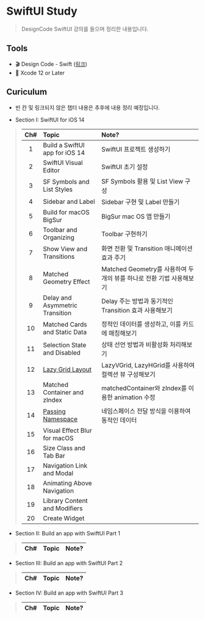 # SwiftUI Study
> DesignCode SwiftUI 강의를 들으며 정리한 내용입니다.

## Tools
- 🎬 Design Code - Swift ([링크](https://designcode.io/courses))
- 🔨 Xcode 12 or Later

## Curiculum
- 빈 칸 및 링크되지 않은 챕터 내용은 추후에 내용 정리 예정입니다.

- Section I: SwiftUI for iOS 14
> Ch#|Topic|Note?
> :---:|:---|:---|
> 1| Build a SwiftUI app for iOS 14 | SwiftUI 프로젝트 생성하기
> 2| SwiftUI Visual Editor | SwiftUI 초기 설정
> 3| SF Symbols and List Styles | SF Symbols 활용 및 List View 구성
> 4| Sidebar and Label | Sidebar 구현 및 Label 만들기
> 5| Build for macOS BigSur | BigSur mac OS 앱 만들기
> 6| Toolbar and Organizing | Toolbar 구현하기
> 7| Show View and Transitions | 화면 전환 및 Transition 애니메이션 효과 주기
> 8| Matched Geometry Effect | Matched Geometry를 사용하여 두개의 뷰를 하나로 전환 기법 사용해보기
> 9| Delay and Asymmetric Transition | Delay 주는 방법과 동기적인 Transition 효과 사용해보기
> 10| Matched Cards and Static Data | 정적인 데이터를 생성하고, 이를 카드에 매칭해보기
> 11| Selection State and Disabled | 상태 선언 방법과 비활성화 처리해보기
> 12| [Lazy Grid Layout](https://github.com/97chos/SwiftUI----/blob/main/Lectures/Section1_SwiftUI%20for%20iOS%2014/12_Lazy%20Grid%20and%20Layout/Lazy%20Grid%20and%20Layout.md) | LazyVGrid, LazyHGrid를 사용하여 컬렉션 뷰 구성해보기
> 13| Matched Container and zIndex | matchedContainer와 zIndex를 이용한 animation 수정
> 14| [Passing Namespace](https://github.com/97chos/SwiftUI----/blob/fe8bfeb3c44d70ccf5345ad98d36f9520370d4e5/Lectures/Section1_SwiftUI%20for%20iOS%2014/14_Passing%20Namespace/Passing_Namespace.md) | 네임스페이스 전달 방식을 이용하여 동적인 데이터 
> 15| Visual Effect Blur for macOS | 
> 16| Size Class and Tab Bar | 
> 17| Navigation Link and Modal | 
> 18| Animating Above Navigation | 
> 19| Library Content and Modifiers | 
> 20| Create Widget | 
> 

- Section II: Build an app with SwiftUI Part 1
> Ch#|Topic|Note?
> :---:|:---|:---|
> 
- Section III: Build an app with SwiftUI Part 2
> Ch#|Topic|Note?
> :---:|:---|:---|

- Section IV: Build an app with SwiftUI Part 3
> Ch#|Topic|Note?
> :---:|:---|:---|


